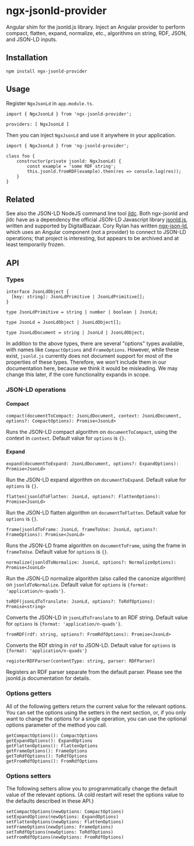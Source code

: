# ngx-jsonld-provider

Angular shim for the jsonld.js library. Inject an Angular provider to perform compact, flatten, expand, normalize, etc., algorithms on string, RDF, JSON, and JSON-LD inputs.

## Installation

```npm install ngx-jsonld-provider```

## Usage

Register ```NgxJsonLd``` in ```app.module.ts```.
```
import { NgxJsonLd } from 'ngx-jsonld-provider';

providers: [ NgxJsonLd ]
```

Then you can inject ```NgxJsonLd``` and use it anywhere in your application.
```
import { NgxJsonLd } from 'ng-jsonld-provider';

class foo {
    constructor(private jsonld: NgxJsonLd) {
        const example = 'some RDF string';
        this.jsonld.fromRDF(example).then(res => console.log(res));
    }
}
```
## Related

See also the JSON-LD NodeJS command line tool [jldc](https://github.com/Aaron-Sterling/jldc). Both ngx-jsonld and jldc have as a dependency the official JSON-LD Javascript library [jsonld.js](https://github.com/digitalbazaar/jsonld.js/), written and supported by DigitalBazaar. Cory Rylan has written [ngx-json-ld](https://github.com/coryrylan/ngx-json-ld), which uses an Angular component (not a provider) to connect to JSON-LD operations; that project is interesting, but appears to be archived and at least temporarily frozen.

## API

### Types

```
interface JsonLdObject {
  [key: string]: JsonLdPrimitive | JsonLdPrimitive[];
}

type JsonLdPrimitive = string | number | boolean | JsonLd;

type JsonLd = JsonLdObject | JsonLdObject[];

type JsonLdDocument = string | JsonLd | JsonLdObject;
```
In addition to the above types, there are several "options" types available, with names like ```CompactOptions``` and ```FrameOptions```. However, while these exist, ```jsonld.js``` currently does not document support for most of the properties of these types. Therefore, we won't include them in our documentation here, because we think it would be misleading. We may change this later, if the core functionality expands in scope.

### JSON-LD operations

#### Compact
```compact(documentToCompact: JsonLdDocument, context: JsonLdDocument, options?: CompactOptions): Promise<JsonLd>```

Runs the JSON-LD compact algorithm on ```documentToCompact```, using the context in ```context```. Default value for ```options``` is ```{}```.

#### Expand
```expand(documentToExpand: JsonLdDocument, options?: ExpandOptions): Promise<JsonLd>```

Run the JSON-LD expand algorithm on ```documentToExpand```. Default value for ```options``` is ```{}```.

```flatten(jsonldToFlatten: JsonLd, options?: FlattenOptions): Promise<JsonLd>```

Run the JSON-LD flatten algorithm on ```documentToFlatten```. Default value for ```options``` is ```{}```.

```frame(jsonldToFrame: JsonLd, frameToUse: JsonLd, options?: FrameOptions): Promise<JsonLd>```

Runs the JSON-LD frame algorithm on ```documentToFrame```, using the frame in ```frameToUse```. Default value for ```options``` is ```{}```.

```normalize(jsonldToNormalize: JsonLd, options?: NormalizeOptions): Promise<JsonLd>```

Run the JSON-LD normalize algorithm (also called the canonize algorithm) on ```jsonldToNormalize```. Default value for ```options``` is ```{format: 'application/n-quads'}```.

```toRDF(jsonLdToTranslate: JsonLd, options?: ToRdfOptions): Promise<string>```

Converts the JSON-LD in ```jsonLdToTranslate``` to an RDF string. Default value for ```options``` is ```{format: 'application/n-quads'}```.

```fromRDF(rdf: string, options?: FromRdfOptions): Promise<JsonLd>```

Converts the RDf string in ```rdf``` to JSON-LD. Default value for ```options``` is ```{format: 'application/n-quads'}```

```registerRDFParser(contentType: string, parser: RDFParser)```

Registers an RDF parser separate from the default parser. Please see the jsonld.js documentation for details.

### Options getters

All of the following getters return the current value for the relevant options. You can set the options using the setters in the next section, or, if you only want to change the options for a single operation, you can use the optional options parameter of the method you call.
```
getCompactOptions(): CompactOptions
getExpandOptions(): ExpandOptions
getFlattenOptions(): FlattenOptions
getFrameOptions(): FrameOptions
getToRdfOptions(): ToRdfOptions
getFromRdfOptions(): FromRdfOptions
```

### Options setters

The following setters allow you to programmatically change the default value of the relevant options. (A cold restart will reset the options value to the defaults described in these API.)

```
setCompactOptions(newOptions: CompactOptions)
setExpandOptions(newOptions: ExpandOptions)
setFlattenOptions(newOptions: FlattenOptions)
setFrameOptions(newOptions: FrameOptions)
setToRdfOptions(newOptions: ToRdfOptions)
setFromRdfOptions(newOptions: FromRdfOptions)
```
